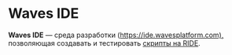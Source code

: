 # Waves IDE

**Waves IDE** — среда разработки (<https://ide.wavesplatform.com),> позволяющая создавать и тестировать [скрипты на RIDE](/ride/ride-script.md).
